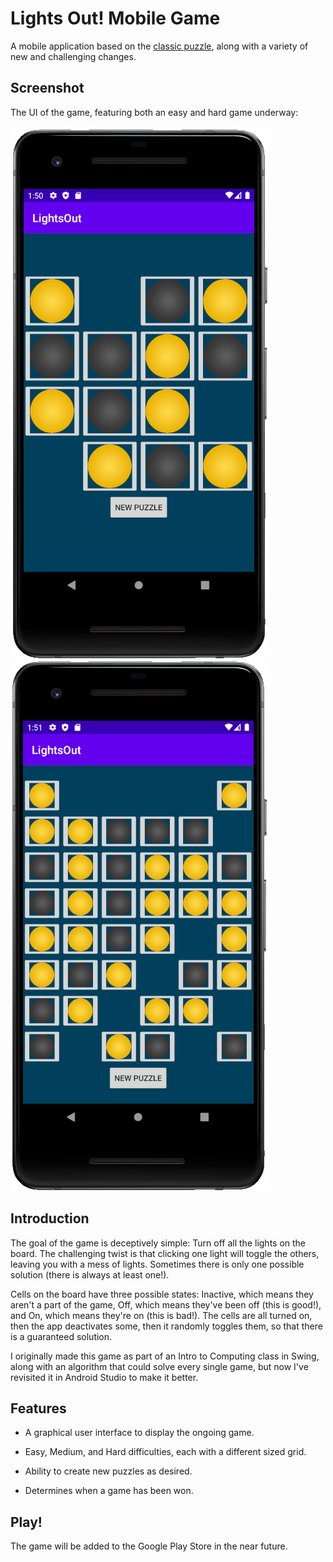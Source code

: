 # Lights Out! Mobile Game

A mobile application based on the [classic puzzle](https://en.wikipedia.org/wiki/Lights_Out_(game)), along with a variety of new and challenging changes.

## Screenshot

The UI of the game, featuring both an easy and hard game underway: 

![Image of Windows Form](images/Capture.PNG)
![Image of Windows Form](images/Capture2.PNG)

## Introduction

The goal of the game is deceptively simple: Turn off all the lights on the board. The challenging twist is that clicking one light will toggle the others, leaving you with a mess of lights. Sometimes there is only one possible solution (there is always at least one!).

Cells on the board have three possible states: Inactive, which means they aren't a part of the game, Off, which means they've been off (this is good!), and On, which means they're on (this is bad!). The cells are all turned on, then the app deactivates some, then it randomly toggles them, so that there is a guaranteed solution.

I originally made this game as part of an Intro to Computing class in Swing, along with an algorithm that could solve every single game, but now I've revisited it in Android Studio to make it better.

## Features

* A graphical user interface to display the ongoing game.

* Easy, Medium, and Hard difficulties, each with a different sized grid.

* Ability to create new puzzles as desired.

* Determines when a game has been won.

## Play!

The game will be added to the Google Play Store in the near future.